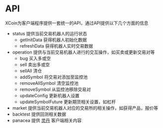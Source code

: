 # API

XCoin为客户端程序提供一套统一的API，通过API提供以下几个方面的信息

- status 提供当前交易机器人的运行状态
  - getInitData 获得机器人初始化数据
  - refreshData 获得机器人实时交易数据
- operation 提供与当前交易机器人进行的交互操作，如买卖或更新交易对等
  - bug 买入多或空
  - sell 卖出多或空
  - sellAll 清仓
  - addSymbol 将交易对添加至监控池
  - removeAllSymbol 清空监控池
  - removeSymbol 从监控池移除交易对
  - updateConfig 更新机器人设置
  - updateSymbolFuture 更新期货相关设置，如杠杆
- market 提供当前交易机器人对应的交易所的相关操作，如获得产品，报价等
- backtest 提供回测相关数据
- panacea 提供 [灵丹](https://github.com/markmind/panacea) 客户端相关内容
